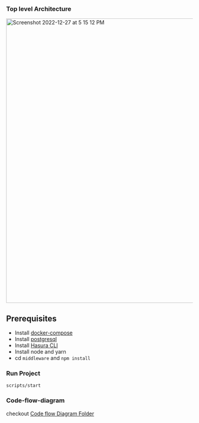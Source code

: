 ### Top level Architecture

<img width="767" alt="Screenshot 2022-12-27 at 5 15 12 PM" src="https://user-images.githubusercontent.com/32276134/209662064-770331ee-ccec-4627-8fa5-4c56feaa2fb5.png">


## Prerequisites

- Install [docker-compose](https://docs.docker.com/compose/install/)
- Install [postgresql](https://www.postgresql.org/download/)
- Install [Hasura CLI](https://hasura.io/docs/latest/graphql/core/hasura-cli/install-hasura-cli.html)
- Install node and yarn
- cd `middleware` and `npm install`

### Run Project

```
scripts/start
```

### Code-flow-diagram

checkout [Code flow Diagram Folder](./code-flow-diagram)
